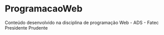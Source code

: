 # ProgramacaoWeb
Conteúdo desenvolvido na disciplina de programação Web - ADS - Fatec Presidente Prudente
